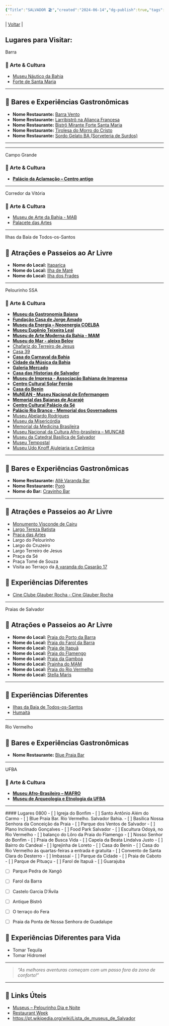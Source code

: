 ```yaml
---
{"Title":"SALVADOR 🏖️","created":"2024-06-14","dg-publish":true,"tags":["pessoal/list","pessoal/viagem"],"permalink":"/1-minha-vida/salvador/","dgPassFrontmatter":true}
---
```


| [Voltar](index) |
## Lugares para Visitar:
<p><span><span alt="Barra" src="Barra" class="internal-embed markdown-embed inline-embed is-loaded"><div class="markdown-embed-title">Barra</div><div class="markdown-preview-view markdown-rendered show-indentation-guide mod-frontmatter mod-ui"><pre class="frontmatter language-yaml" tabindex="0" style="display: none;"><code class="language-yaml is-loaded"><span class="token key atrule">Title</span><span class="token punctuation">:</span> Barra
<span class="token key atrule">dg-publish</span><span class="token punctuation">:</span> <span class="token boolean important">true</span>
<span class="token key atrule">tags</span><span class="token punctuation">:</span>
  <span class="token punctuation">-</span> pessoal/viagem
  <span class="token punctuation">-</span> pessoal/lugares
  <span class="token punctuation">-</span> SSA</code><button class="copy-code-button"><svg xmlns="http://www.w3.org/2000/svg" width="24" height="24" viewBox="0 0 24 24" fill="none" stroke="currentColor" stroke-width="2" stroke-linecap="round" stroke-linejoin="round" class="svg-icon lucide-copy"><rect x="8" y="8" width="14" height="14" rx="2" ry="2"></rect><path d="M4 16c-1.1 0-2-.9-2-2V4c0-1.1.9-2 2-2h10c1.1 0 2 .9 2 2"></path></svg></button></pre>
<h3 data-heading="🎨 Arte &amp; Cultura" dir="auto">🎨 Arte &amp; Cultura</h3>
<ul>
<li dir="auto"><a data-href="Museu Náutico da Bahia" href="Museu Náutico da Bahia" class="internal-link" target="_blank" rel="noopener nofollow">Museu Náutico da Bahia</a></li>
<li dir="auto"><a data-href="Forte de Santa Maria" href="Forte de Santa Maria" class="internal-link" target="_blank" rel="noopener nofollow">Forte de Santa Maria</a></li>
</ul>
<hr>
<h2 data-heading="🍹 Bares e Experiências Gastronômicas" dir="auto">🍹 Bares e Experiências Gastronômicas</h2>
<ul>
<li dir="auto"><strong>Nome Restaurante:</strong> <a data-href="Barra Vento" href="Barra Vento" class="internal-link" target="_blank" rel="noopener nofollow">Barra Vento</a></li>
<li dir="auto"><strong>Nome Restaurante:</strong> <a data-href="Larribistrô na Aliança Francesa" href="Larribistrô na Aliança Francesa" class="internal-link" target="_blank" rel="noopener nofollow">Larribistrô na Aliança Francesa</a></li>
<li dir="auto"><strong>Nome Restaurante:</strong> <a data-href="Bistrô Mirante Forte Santa Maria" href="Bistrô Mirante Forte Santa Maria" class="internal-link" target="_blank" rel="noopener nofollow">Bistrô Mirante Forte Santa Maria</a></li>
<li dir="auto"><strong>Nome Restaurante:</strong> <a data-href="Tirolesa do Morro do Cristo" href="Tirolesa do Morro do Cristo" class="internal-link" target="_blank" rel="noopener nofollow">Tirolesa do Morro do Cristo</a></li>
<li dir="auto"><strong>Nome Restaurante:</strong> <a data-href="Sordo Gelato BA (Sorveteria de Surdos)" href="Sordo Gelato BA (Sorveteria de Surdos)" class="internal-link" target="_blank" rel="noopener nofollow">Sordo Gelato BA (Sorveteria de Surdos)</a></li>
</ul>
<hr></div></span></span></p><p><span><hr></span></p><p><span><span alt="Campo Grande" src="Campo Grande" class="internal-embed markdown-embed inline-embed is-loaded"><div class="markdown-embed-title">Campo Grande</div><div class="markdown-preview-view markdown-rendered show-indentation-guide mod-frontmatter mod-ui"><pre class="frontmatter language-yaml" tabindex="0" style="display: none;"><code class="language-yaml is-loaded"><span class="token key atrule">Title</span><span class="token punctuation">:</span> Campo Grande
<span class="token key atrule">dg-publish</span><span class="token punctuation">:</span> <span class="token boolean important">true</span>
<span class="token key atrule">tags</span><span class="token punctuation">:</span>
  <span class="token punctuation">-</span> pessoal/viagem
  <span class="token punctuation">-</span> pessoal/lugares
  <span class="token punctuation">-</span> SSA</code><button class="copy-code-button"><svg xmlns="http://www.w3.org/2000/svg" width="24" height="24" viewBox="0 0 24 24" fill="none" stroke="currentColor" stroke-width="2" stroke-linecap="round" stroke-linejoin="round" class="svg-icon lucide-copy"><rect x="8" y="8" width="14" height="14" rx="2" ry="2"></rect><path d="M4 16c-1.1 0-2-.9-2-2V4c0-1.1.9-2 2-2h10c1.1 0 2 .9 2 2"></path></svg></button></pre>
<h3 data-heading="🎨 Arte &amp; Cultura" dir="auto">🎨 Arte &amp; Cultura</h3>
<ul>
<li dir="auto"><strong><a data-href="Palácio da Aclamação – Centro antigo" href="Palácio da Aclamação – Centro antigo" class="internal-link" target="_blank" rel="noopener nofollow">Palácio da Aclamação – Centro antigo</a></strong></li>
</ul></div></span></span></p><p><span><hr></span></p><p><span><span alt="Corredor da Vitória" src="Corredor da Vitória" class="internal-embed markdown-embed inline-embed is-loaded"><div class="markdown-embed-title">Corredor da Vitória</div><div class="markdown-preview-view markdown-rendered show-indentation-guide mod-frontmatter mod-ui"><pre class="frontmatter language-yaml" tabindex="0" style="display: none;"><code class="language-yaml is-loaded"><span class="token key atrule">Title</span><span class="token punctuation">:</span> Corredor da Vitória
<span class="token key atrule">dg-publish</span><span class="token punctuation">:</span> <span class="token boolean important">true</span>
<span class="token key atrule">tags</span><span class="token punctuation">:</span>
  <span class="token punctuation">-</span> pessoal/viagem
  <span class="token punctuation">-</span> pessoal/lugares
  <span class="token punctuation">-</span> SSA</code><button class="copy-code-button"><svg xmlns="http://www.w3.org/2000/svg" width="24" height="24" viewBox="0 0 24 24" fill="none" stroke="currentColor" stroke-width="2" stroke-linecap="round" stroke-linejoin="round" class="svg-icon lucide-copy"><rect x="8" y="8" width="14" height="14" rx="2" ry="2"></rect><path d="M4 16c-1.1 0-2-.9-2-2V4c0-1.1.9-2 2-2h10c1.1 0 2 .9 2 2"></path></svg></button></pre>
<h3 data-heading="🎨 Arte &amp; Cultura" dir="auto">🎨 Arte &amp; Cultura</h3>
<ul>
<li dir="auto"><a data-href="Museu de Arte da Bahia - MAB" href="Museu de Arte da Bahia - MAB" class="internal-link" target="_blank" rel="noopener nofollow">Museu de Arte da Bahia - MAB</a></li>
<li dir="auto"><a data-href="Palacete das Artes" href="Palacete das Artes" class="internal-link" target="_blank" rel="noopener nofollow">Palacete das Artes</a></li>
</ul></div></span></span></p><p><span><hr></span></p><p><span><span alt="Ilhas da Baía de Todos-os-Santos" src="Ilhas da Baía de Todos-os-Santos" class="internal-embed markdown-embed inline-embed is-loaded"><div class="markdown-embed-title">Ilhas da Baía de Todos-os-Santos</div><div class="markdown-preview-view markdown-rendered show-indentation-guide mod-frontmatter mod-ui"><pre class="frontmatter language-yaml" tabindex="0" style="display: none;"><code class="language-yaml is-loaded"><span class="token key atrule">Title</span><span class="token punctuation">:</span> Ilhas da Baía de Todos<span class="token punctuation">-</span>os<span class="token punctuation">-</span>Santos
<span class="token key atrule">dg-publish</span><span class="token punctuation">:</span> <span class="token boolean important">true</span>
<span class="token key atrule">tags</span><span class="token punctuation">:</span>
  <span class="token punctuation">-</span> pessoal/viagem
  <span class="token punctuation">-</span> pessoal/lugares
  <span class="token punctuation">-</span> SSA</code><button class="copy-code-button"><svg xmlns="http://www.w3.org/2000/svg" width="24" height="24" viewBox="0 0 24 24" fill="none" stroke="currentColor" stroke-width="2" stroke-linecap="round" stroke-linejoin="round" class="svg-icon lucide-copy"><rect x="8" y="8" width="14" height="14" rx="2" ry="2"></rect><path d="M4 16c-1.1 0-2-.9-2-2V4c0-1.1.9-2 2-2h10c1.1 0 2 .9 2 2"></path></svg></button></pre>
<h2 data-heading="🌳 Atrações e Passeios ao Ar Livre" dir="auto">🌳 Atrações e Passeios ao Ar Livre</h2>
<ul>
<li dir="auto"><strong>Nome do Local:</strong> <a data-href="Itaparica" href="Itaparica" class="internal-link" target="_blank" rel="noopener nofollow">Itaparica</a></li>
<li dir="auto"><strong>Nome do Local:</strong> <a data-href="Ilha de Maré" href="Ilha de Maré" class="internal-link" target="_blank" rel="noopener nofollow">Ilha de Maré</a></li>
<li dir="auto"><strong>Nome do Local:</strong> <a data-href="Ilha dos Frades" href="Ilha dos Frades" class="internal-link" target="_blank" rel="noopener nofollow">Ilha dos Frades</a></li>
</ul></div></span></span></p><p><span><hr></span></p><p><span><span alt="Pelourinho SSA" src="Pelourinho SSA" class="internal-embed markdown-embed inline-embed is-loaded"><div class="markdown-embed-title">Pelourinho SSA</div><div class="markdown-preview-view markdown-rendered show-indentation-guide mod-frontmatter mod-ui"><pre class="frontmatter language-yaml" tabindex="0" style="display: none;"><code class="language-yaml is-loaded"><span class="token key atrule">Title</span><span class="token punctuation">:</span> Pelourinho SSA
<span class="token key atrule">dg-publish</span><span class="token punctuation">:</span> <span class="token boolean important">true</span>
<span class="token key atrule">tags</span><span class="token punctuation">:</span>
  <span class="token punctuation">-</span> pessoal/viagem
  <span class="token punctuation">-</span> pessoal/lugares
  <span class="token punctuation">-</span> SSA</code><button class="copy-code-button"><svg xmlns="http://www.w3.org/2000/svg" width="24" height="24" viewBox="0 0 24 24" fill="none" stroke="currentColor" stroke-width="2" stroke-linecap="round" stroke-linejoin="round" class="svg-icon lucide-copy"><rect x="8" y="8" width="14" height="14" rx="2" ry="2"></rect><path d="M4 16c-1.1 0-2-.9-2-2V4c0-1.1.9-2 2-2h10c1.1 0 2 .9 2 2"></path></svg></button></pre>
<h3 data-heading="🎨 Arte &amp; Cultura" dir="auto">🎨 Arte &amp; Cultura</h3>
<ul>
<li dir="auto"><strong><a data-href="Museu da Gastronomia Baiana" href="Museu da Gastronomia Baiana" class="internal-link" target="_blank" rel="noopener nofollow">Museu&nbsp;da Gastronomia Baiana</a></strong></li>
<li dir="auto"><strong><a data-href="Fundação Casa de Jorge Amado" href="Fundação Casa de Jorge Amado" class="internal-link" target="_blank" rel="noopener nofollow">Fundação Casa de Jorge Amado</a></strong></li>
<li dir="auto"><strong><a data-href="Museu da Energia – Neoenergia COELBA" href="Museu da Energia – Neoenergia COELBA" class="internal-link" target="_blank" rel="noopener nofollow">Museu da Energia – Neoenergia COELBA</a></strong></li>
<li dir="auto"><strong><a data-href="Museu Eugênio Teixeira Leal" href="Museu Eugênio Teixeira Leal" class="internal-link" target="_blank" rel="noopener nofollow">Museu Eugênio Teixeira Leal</a></strong></li>
<li dir="auto"><strong><a data-href="Museu de Arte Moderna da Bahia - MAM" href="Museu de Arte Moderna da Bahia - MAM" class="internal-link" target="_blank" rel="noopener nofollow">Museu de Arte Moderna da Bahia - MAM</a></strong></li>
<li dir="auto"><strong><a data-href="Museu do Mar - aleixo Belov" href="Museu do Mar - aleixo Belov" class="internal-link" target="_blank" rel="noopener nofollow">Museu do Mar - aleixo Belov</a></strong></li>
<li dir="auto"><a data-href="Chafariz do Terreiro de Jesus" href="Chafariz do Terreiro de Jesus" class="internal-link" target="_blank" rel="noopener nofollow">Chafariz do Terreiro de Jesus</a></li>
<li dir="auto"><a data-href="Casa 39" href="Casa 39" class="internal-link" target="_blank" rel="noopener nofollow">Casa 39</a></li>
<li dir="auto"><strong><a data-href="Casa do Carnaval da Bahia" href="Casa do Carnaval da Bahia" class="internal-link" target="_blank" rel="noopener nofollow">Casa do Carnaval da Bahia</a></strong></li>
<li dir="auto"><strong><a data-href="Cidade da Música da Bahia" href="Cidade da Música da Bahia" class="internal-link" target="_blank" rel="noopener nofollow">Cidade da Música da Bahia</a></strong></li>
<li dir="auto"><strong><a data-href="Galeria Mercado" href="Galeria Mercado" class="internal-link" target="_blank" rel="noopener nofollow">Galeria Mercado</a></strong></li>
<li dir="auto"><strong><a data-href="Casa das Historias de Salvador" href="Casa das Historias de Salvador" class="internal-link" target="_blank" rel="noopener nofollow">Casa das Historias de Salvador</a></strong></li>
<li dir="auto"><strong><a data-href="Museu de Impresa - Associação Bahiana de Imprensa" href="Museu de Impresa - Associação Bahiana de Imprensa" class="internal-link" target="_blank" rel="noopener nofollow">Museu de Impresa - Associação Bahiana de Imprensa</a></strong></li>
<li dir="auto"><strong><a data-href="Centro Cultural Solar Ferrão" href="Centro Cultural Solar Ferrão" class="internal-link" target="_blank" rel="noopener nofollow">Centro Cultural Solar Ferrão</a></strong></li>
<li dir="auto"><strong><a data-href="Casa do Benin" href="Casa do Benin" class="internal-link" target="_blank" rel="noopener nofollow">Casa do Benin</a></strong></li>
<li dir="auto"><strong><a data-href="MuNEAN - Museu Nacional de Enfermangem" href="MuNEAN - Museu Nacional de Enfermangem" class="internal-link" target="_blank" rel="noopener nofollow">MuNEAN - Museu Nacional de Enfermangem</a></strong></li>
<li dir="auto"><strong><a data-href="Memorial das Baianas de Acarajé" href="Memorial das Baianas de Acarajé" class="internal-link" target="_blank" rel="noopener nofollow">Memorial das Baianas de Acarajé</a></strong></li>
<li dir="auto"><strong><a data-href="Centro Cultural Palácio da Sé" href="Centro Cultural Palácio da Sé" class="internal-link" target="_blank" rel="noopener nofollow">Centro Cultural Palácio da Sé</a></strong></li>
<li dir="auto"><strong><a data-href="Palácio Rio Branco - Memorial dos Governadores" href="Palácio Rio Branco - Memorial dos Governadores" class="internal-link" target="_blank" rel="noopener nofollow">Palácio Rio Branco - Memorial dos Governadores</a></strong></li>
<li dir="auto"><a data-href="Museu Abelardo Rodrigues" href="Museu Abelardo Rodrigues" class="internal-link" target="_blank" rel="noopener nofollow">Museu Abelardo Rodrigues</a></li>
<li dir="auto"><a data-href="Museu da Misericórdia" href="Museu da Misericórdia" class="internal-link" target="_blank" rel="noopener nofollow">Museu da Misericórdia</a></li>
<li dir="auto"><a data-href="Memorial da Medicina Brasileira" href="Memorial da Medicina Brasileira" class="internal-link" target="_blank" rel="noopener nofollow">Memorial da Medicina Brasileira</a></li>
<li dir="auto"><a data-href="Museu Nacional da Cultura Afro-brasileira – MUNCAB" href="Museu Nacional da Cultura Afro-brasileira – MUNCAB" class="internal-link" target="_blank" rel="noopener nofollow">Museu Nacional da Cultura Afro-brasileira – MUNCAB</a></li>
<li dir="auto"><a data-href="Museu da Catedral Basílica de Salvador" href="Museu da Catedral Basílica de Salvador" class="internal-link" target="_blank" rel="noopener nofollow">Museu da Catedral Basílica de Salvador</a></li>
<li dir="auto"><a data-href="Museu Tempostal" href="Museu Tempostal" class="internal-link" target="_blank" rel="noopener nofollow">Museu Tempostal</a></li>
<li dir="auto"><a data-href="Museu Udo Knoff Ajulejaria e Cerâmica" href="Museu Udo Knoff Ajulejaria e Cerâmica" class="internal-link" target="_blank" rel="noopener nofollow">Museu Udo Knoff Ajulejaria e Cerâmica</a></li>
</ul>
<hr>
<h2 data-heading="🍹 Bares e Experiências Gastronômicas" dir="auto">🍹 Bares e Experiências Gastronômicas</h2>
<ul>
<li dir="auto"><strong>Nome Restaurante:</strong> <a data-href="Allê Varanda Bar" href="Allê Varanda Bar" class="internal-link" target="_blank" rel="noopener nofollow">Allê Varanda Bar</a></li>
<li dir="auto"><strong>Nome Restaurante:</strong> <a data-href="Poró" href="Poró" class="internal-link" target="_blank" rel="noopener nofollow">Poró</a></li>
<li dir="auto"><strong>Nome do Bar:</strong> <a data-href="Cravinho Bar" href="Cravinho Bar" class="internal-link" target="_blank" rel="noopener nofollow">Cravinho Bar</a></li>
</ul>
<hr>
<h2 data-heading="🌳 Atrações e Passeios ao Ar Livre" dir="auto">🌳 Atrações e Passeios ao Ar Livre</h2>
<ul>
<li dir="auto"><a data-href="Monumento Visconde de Cairu" href="Monumento Visconde de Cairu" class="internal-link" target="_blank" rel="noopener nofollow">Monumento Visconde de Cairu</a></li>
<li dir="auto"><a data-href="Largo Tereza Batista" href="Largo Tereza Batista" class="internal-link" target="_blank" rel="noopener nofollow">Largo Tereza Batista</a></li>
<li dir="auto"><a data-href="Praça das Artes" href="Praça das Artes" class="internal-link" target="_blank" rel="noopener nofollow">Praça das Artes</a></li>
<li dir="auto">Largo do Pelourinho</li>
<li dir="auto">Largo do Cruzeiro</li>
<li dir="auto">Largo Terreiro de Jesus</li>
<li dir="auto">Praça da Sé</li>
<li dir="auto">Praça Tomé de Souza</li>
<li dir="auto">Visita ao Terraço da <a data-href="A varanda do Casarão 17" href="A varanda do Casarão 17" class="internal-link" target="_blank" rel="noopener nofollow">A varanda do Casarão 17</a></li>
</ul>
<h2 data-heading="🦔 Experiências Diferentes" dir="auto">🦔 Experiências Diferentes</h2>
<ul>
<li dir="auto"><a data-tooltip-position="top" aria-label="https://www.cineglauberrocha.com.br/" rel="noopener nofollow" class="external-link" href="https://www.cineglauberrocha.com.br/" target="_blank">Cine Clube Glauber Rocha - Cine Glauber Rocha</a></li>
</ul></div></span></span></p><p><span><hr></span></p><p><span><span alt="Praias de Salvador" src="Praias de Salvador" class="internal-embed markdown-embed inline-embed is-loaded"><div class="markdown-embed-title">Praias de Salvador</div><div class="markdown-preview-view markdown-rendered show-indentation-guide mod-frontmatter mod-ui"><pre class="frontmatter language-yaml" tabindex="0" style="display: none;"><code class="language-yaml is-loaded"><span class="token key atrule">Title</span><span class="token punctuation">:</span> Praias de Salvador
<span class="token key atrule">dg-publish</span><span class="token punctuation">:</span> <span class="token boolean important">true</span>
<span class="token key atrule">tags</span><span class="token punctuation">:</span>
  <span class="token punctuation">-</span> pessoal/viagem
  <span class="token punctuation">-</span> pessoal/lugares
  <span class="token punctuation">-</span> SSA</code><button class="copy-code-button"><svg xmlns="http://www.w3.org/2000/svg" width="24" height="24" viewBox="0 0 24 24" fill="none" stroke="currentColor" stroke-width="2" stroke-linecap="round" stroke-linejoin="round" class="svg-icon lucide-copy"><rect x="8" y="8" width="14" height="14" rx="2" ry="2"></rect><path d="M4 16c-1.1 0-2-.9-2-2V4c0-1.1.9-2 2-2h10c1.1 0 2 .9 2 2"></path></svg></button></pre>
<h2 data-heading="🌳 Atrações e Passeios ao Ar Livre" dir="auto">🌳 Atrações e Passeios ao Ar Livre</h2>
<ul>
<li dir="auto"><strong>Nome do Local:</strong> <a data-href="Praia do Porto da Barra" href="Praia do Porto da Barra" class="internal-link" target="_blank" rel="noopener nofollow">Praia do Porto da Barra</a></li>
<li dir="auto"><strong>Nome do Local:</strong> <a data-href="Praia do Farol da Barra" href="Praia do Farol da Barra" class="internal-link" target="_blank" rel="noopener nofollow">Praia do Farol da Barra</a></li>
<li dir="auto"><strong>Nome do Local:</strong> <a data-href="Praia de Itapuã" href="Praia de Itapuã" class="internal-link" target="_blank" rel="noopener nofollow">Praia de Itapuã</a></li>
<li dir="auto"><strong>Nome do Local:</strong> <a data-href="Praia do Flamengo" href="Praia do Flamengo" class="internal-link" target="_blank" rel="noopener nofollow">Praia do Flamengo</a></li>
<li dir="auto"><strong>Nome do Local:</strong> <a data-href="Praia da Gamboa" href="Praia da Gamboa" class="internal-link" target="_blank" rel="noopener nofollow">Praia da Gamboa</a></li>
<li dir="auto"><strong>Nome do Local:</strong> <a data-href="Prainha do MAM" href="Prainha do MAM" class="internal-link" target="_blank" rel="noopener nofollow">Prainha do MAM</a></li>
<li dir="auto"><strong>Nome do Local:</strong> <a data-href="Praia do Rio Vermelho" href="Praia do Rio Vermelho" class="internal-link" target="_blank" rel="noopener nofollow">Praia do Rio Vermelho</a></li>
<li dir="auto"><strong>Nome do Local:</strong> <a data-href="Stella Maris" href="Stella Maris" class="internal-link" target="_blank" rel="noopener nofollow">Stella Maris</a></li>
</ul>
<hr>
<h2 data-heading="🦔 Experiências Diferentes" dir="auto">🦔 Experiências Diferentes</h2>
<ul>
<li dir="auto"><a data-href="Ilhas da Baía de Todos-os-Santos" href="Ilhas da Baía de Todos-os-Santos" class="internal-link" target="_blank" rel="noopener nofollow">Ilhas da Baía de Todos-os-Santos</a></li>
<li dir="auto"><a data-href="Humaitá" href="Humaitá" class="internal-link" target="_blank" rel="noopener nofollow">Humaitá</a></li>
</ul></div></span></span></p><p><span><hr></span></p><p><span><span alt="Rio Vermelho" src="Rio Vermelho" class="internal-embed markdown-embed inline-embed is-loaded"><div class="markdown-embed-title">Rio Vermelho</div><div class="markdown-preview-view markdown-rendered show-indentation-guide mod-frontmatter mod-ui"><pre class="frontmatter language-yaml" tabindex="0" style="display: none;"><code class="language-yaml is-loaded"><span class="token key atrule">Title</span><span class="token punctuation">:</span> Rio Vermelho
<span class="token key atrule">dg-publish</span><span class="token punctuation">:</span> <span class="token boolean important">true</span>
<span class="token key atrule">tags</span><span class="token punctuation">:</span>
  <span class="token punctuation">-</span> pessoal/viagem
  <span class="token punctuation">-</span> pessoal/lugares
  <span class="token punctuation">-</span> SSA</code><button class="copy-code-button"><svg xmlns="http://www.w3.org/2000/svg" width="24" height="24" viewBox="0 0 24 24" fill="none" stroke="currentColor" stroke-width="2" stroke-linecap="round" stroke-linejoin="round" class="svg-icon lucide-copy"><rect x="8" y="8" width="14" height="14" rx="2" ry="2"></rect><path d="M4 16c-1.1 0-2-.9-2-2V4c0-1.1.9-2 2-2h10c1.1 0 2 .9 2 2"></path></svg></button></pre>
<h2 data-heading="🍹 Bares e Experiências Gastronômicas" dir="auto">🍹 Bares e Experiências Gastronômicas</h2>
<ul>
<li dir="auto"><strong>Nome Restaurante:</strong> <a data-href="Blue Praia Bar" href="Blue Praia Bar" class="internal-link" target="_blank" rel="noopener nofollow">Blue Praia Bar</a></li>
</ul></div></span></span></p><p><span><hr></span></p><p><span><span alt="UFBA" src="UFBA" class="internal-embed markdown-embed inline-embed is-loaded"><div class="markdown-embed-title">UFBA</div><div class="markdown-preview-view markdown-rendered show-indentation-guide mod-frontmatter mod-ui"><pre class="frontmatter language-yaml" tabindex="0" style="display: none;"><code class="language-yaml is-loaded"><span class="token key atrule">Title</span><span class="token punctuation">:</span> UFBA
<span class="token key atrule">dg-publish</span><span class="token punctuation">:</span> <span class="token boolean important">true</span>
<span class="token key atrule">tags</span><span class="token punctuation">:</span>
  <span class="token punctuation">-</span> pessoal/viagem
  <span class="token punctuation">-</span> pessoal/lugares
  <span class="token punctuation">-</span> SSA</code><button class="copy-code-button"><svg xmlns="http://www.w3.org/2000/svg" width="24" height="24" viewBox="0 0 24 24" fill="none" stroke="currentColor" stroke-width="2" stroke-linecap="round" stroke-linejoin="round" class="svg-icon lucide-copy"><rect x="8" y="8" width="14" height="14" rx="2" ry="2"></rect><path d="M4 16c-1.1 0-2-.9-2-2V4c0-1.1.9-2 2-2h10c1.1 0 2 .9 2 2"></path></svg></button></pre>
<h3 data-heading="🎨 Arte &amp; Cultura" dir="auto">🎨 Arte &amp; Cultura</h3>
<ul>
<li dir="auto"><strong><a data-href="Museu Afro-Brasileiro – MAFRO" href="Museu Afro-Brasileiro – MAFRO" class="internal-link" target="_blank" rel="noopener nofollow">Museu Afro-Brasileiro – MAFRO</a></strong></li>
<li dir="auto"><strong><a data-href="Museu de Arqueologia e Etnologia da UFBA" href="Museu de Arqueologia e Etnologia da UFBA" class="internal-link" target="_blank" rel="noopener nofollow">Museu de Arqueologia e Etnologia da UFBA</a></strong></li>
</ul></div></span></span></p><p><span><hr></span></p>
#### Lugares 0800
- [ ]  Igreja do Bonfim
- [ ]  Santo Antônio Além do Carmo
- [ ]  Blue Praia Bar. Rio Vermelho. Salvador Bahia.
- [ ]  Basílica Nossa Senhora da Conceição da Praia
- [ ]  Parque dos Ventos de Salvador
- [ ]  Plano Inclinado Gonçalves
- [ ]  Food Park Salvador
- [ ]  Escultura Odoyá, no Rio Vermelho
- [ ]  balanço do Lôro da Praia do Flamengo
- [ ]  Nosso Senhor do Bonfim
- [ ]  Praia de Busca Vida
- [ ]  Capela da Beata Lindalva Justo
- [ ]  Bairro do Candeal
- [ ]  Igrejinha de Loreto
- [ ]  Casa do Benin
- [ ]  Casa do Rio Vermelho
	às quartas-feiras a entrada é gratuita
- [ ]  Convento de Santa Clara do Desterro
- [ ]  Imbassaí
- [ ]  Parque da Cidade
- [ ]  Praia de Caboto
- [ ]  Parque de Pituaçu
- [ ]  Farol de Itapuã
- [ ]  Guarajuba

- [ ]  Parque Pedra de Xangô


- [ ]  Farol da Barra


- [ ]  Castelo Garcia D'Ávila
- [ ]  Antique Bistrô
- [ ]  O terraço do Fera
- [ ]  Praia da Ponta de Nossa Senhora de Guadalupe



## 🦔 Experiências Diferentes para Vida
- Tomar Tequila
- Tomar Hidromel
---
> _“As melhores aventuras começam com um passo fora da zona de conforto!”_
---
## 🔗 Links Úteis
- [Museus – Pelourinho Dia e Noite](https://pelourinhodiaenoite.salvador.ba.gov.br/museus/)
- [Restaurant Week](https://restaurantweek.com.br/)
- https://pt.wikipedia.org/wiki/Lista_de_museus_de_Salvador